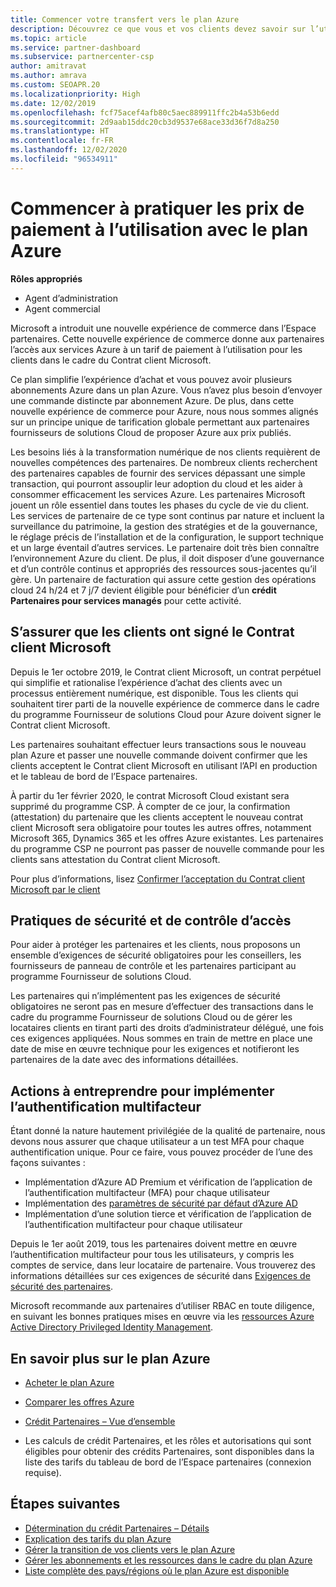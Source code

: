 ```yaml
---
title: Commencer votre transfert vers le plan Azure
description: Découvrez ce que vous et vos clients devez savoir sur l’utilisation du plan de paiement à l’utilisation Azure, notamment les premières étapes, les précautions de sécurité et comment démarrer.
ms.topic: article
ms.service: partner-dashboard
ms.subservice: partnercenter-csp
author: amitravat
ms.author: amrava
ms.custom: SEOAPR.20
ms.localizationpriority: High
ms.date: 12/02/2019
ms.openlocfilehash: fcf75acef4afb80c5aec889911ffc2b4a53b6edd
ms.sourcegitcommit: 2d9aab15ddc20cb3d9537e68ace33d36f7d8a250
ms.translationtype: HT
ms.contentlocale: fr-FR
ms.lasthandoff: 12/02/2020
ms.locfileid: "96534911"
---
```

# <a name="begin-using-pay-as-you-go-rates-with-the-azure-plan"></a>Commencer à pratiquer les prix de paiement à l’utilisation avec le plan Azure

**Rôles appropriés**

- Agent d’administration
- Agent commercial


Microsoft a introduit une nouvelle expérience de commerce dans l’Espace partenaires.  Cette nouvelle expérience de commerce donne aux partenaires l’accès aux services Azure à un tarif de paiement à l’utilisation pour les clients dans le cadre du Contrat client Microsoft.

Ce plan simplifie l’expérience d’achat et vous pouvez avoir plusieurs abonnements Azure dans un plan Azure. Vous n’avez plus besoin d’envoyer une commande distincte par abonnement Azure. De plus, dans cette nouvelle expérience de commerce pour Azure, nous nous sommes alignés sur un principe unique de tarification globale permettant aux partenaires fournisseurs de solutions Cloud de proposer Azure aux prix publiés.

Les besoins liés à la transformation numérique de nos clients requièrent de nouvelles compétences des partenaires. De nombreux clients recherchent des partenaires capables de fournir des services dépassant une simple transaction, qui pourront assouplir leur adoption du cloud et les aider à consommer efficacement les services Azure. Les partenaires Microsoft jouent un rôle essentiel dans toutes les phases du cycle de vie du client. Les services de partenaire de ce type sont continus par nature et incluent la surveillance du patrimoine, la gestion des stratégies et de la gouvernance, le réglage précis de l’installation et de la configuration, le support technique et un large éventail d’autres services. Le partenaire doit très bien connaître l’environnement Azure du client. De plus, il doit disposer d’une gouvernance et d’un contrôle continus et appropriés des ressources sous-jacentes qu’il gère. Un partenaire de facturation qui assure cette gestion des opérations cloud 24 h/24 et 7 j/7 devient éligible pour bénéficier d’un **crédit Partenaires pour services managés** pour cette activité.

## <a name="make-sure-your-customers-have-signed-the-microsoft-customer-agreement"></a>S’assurer que les clients ont signé le Contrat client Microsoft

Depuis le 1er octobre 2019, le Contrat client Microsoft, un contrat perpétuel qui simplifie et rationalise l’expérience d’achat des clients avec un processus entièrement numérique, est disponible. Tous les clients qui souhaitent tirer parti de la nouvelle expérience de commerce dans le cadre du programme Fournisseur de solutions Cloud pour Azure doivent signer le Contrat client Microsoft.

Les partenaires souhaitant effectuer leurs transactions sous le nouveau plan Azure et passer une nouvelle commande doivent confirmer que les clients acceptent le Contrat client Microsoft en utilisant l’API en production et le tableau de bord de l’Espace partenaires.

À partir du 1er février 2020, le contrat Microsoft Cloud existant sera supprimé du programme CSP. À compter de ce jour, la confirmation (attestation) du partenaire que les clients acceptent le nouveau contrat client Microsoft sera obligatoire pour toutes les autres offres, notamment Microsoft 365, Dynamics 365 et les offres Azure existantes. Les partenaires du programme CSP ne pourront pas passer de nouvelle commande pour les clients sans attestation du Contrat client Microsoft.

Pour plus d’informations, lisez [Confirmer l’acceptation du Contrat client Microsoft par le client](confirm-customer-agreement.md)

## <a name="security-and-access-control-practices"></a>Pratiques de sécurité et de contrôle d’accès

Pour aider à protéger les partenaires et les clients, nous proposons un ensemble d’exigences de sécurité obligatoires pour les conseillers, les fournisseurs de panneau de contrôle et les partenaires participant au programme Fournisseur de solutions Cloud.

Les partenaires qui n’implémentent pas les exigences de sécurité obligatoires ne seront pas en mesure d’effectuer des transactions dans le cadre du programme Fournisseur de solutions Cloud ou de gérer les locataires clients en tirant parti des droits d’administrateur délégué, une fois ces exigences appliquées. Nous sommes en train de mettre en place une date de mise en œuvre technique pour les exigences et notifieront les partenaires de la date avec des informations détaillées.

## <a name="actions-to-take-to-implement-mfa"></a>Actions à entreprendre pour implémenter l’authentification multifacteur

Étant donné la nature hautement privilégiée de la qualité de partenaire, nous devons nous assurer que chaque utilisateur a un test MFA pour chaque authentification unique. Pour ce faire, vous pouvez procéder de l’une des façons suivantes :

- Implémentation d’Azure AD Premium et vérification de l’application de l’authentification multifacteur (MFA) pour chaque utilisateur
- Implémentation des [paramètres de sécurité par défaut d’Azure AD](/azure/active-directory/conditional-access/concept-conditional-access-security-defaults)
- Implémentation d’une solution tierce et vérification de l’application de l’authentification multifacteur pour chaque utilisateur

Depuis le 1er août 2019, tous les partenaires doivent mettre en œuvre l’authentification multifacteur pour tous les utilisateurs, y compris les comptes de service, dans leur locataire de partenaire. Vous trouverez des informations détaillées sur ces exigences de sécurité dans [Exigences de sécurité des partenaires](partner-security-requirements.md).

Microsoft recommande aux partenaires d’utiliser RBAC en toute diligence, en suivant les bonnes pratiques mises en œuvre via les [ressources Azure Active Directory Privileged Identity Management](/azure/active-directory/privileged-identity-management/pim-configure).

## <a name="read-more-about-the-azure-plan"></a>En savoir plus sur le plan Azure

- [Acheter le plan Azure](purchase-azure-plan.md)

- [Comparer les offres Azure](compare-azure-offers.md)

- [Crédit Partenaires – Vue d’ensemble](partner-earned-credit.md)

- Les calculs de crédit Partenaires, et les rôles et autorisations qui sont éligibles pour obtenir des crédits Partenaires, sont disponibles dans la liste des tarifs du tableau de bord de l’Espace partenaires (connexion requise).

## <a name="next-steps"></a>Étapes suivantes 

- [Détermination du crédit Partenaires – Détails](partner-earned-credit-explanation.md)
- [Explication des tarifs du plan Azure](azure-plan-price-list.md)
- [Gérer la transition de vos clients vers le plan Azure](azure-plan-transition.md)
- [Gérer les abonnements et les ressources dans le cadre du plan Azure](azure-plan-manage.md)
- [Liste complète des pays/régions où le plan Azure est disponible](https://query.prod.cms.rt.microsoft.com/cms/api/am/binary/RE3QN0x)